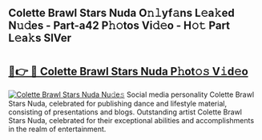 ## Colette Brawl Stars Nuda O𝚗𝚕yf𝚊ns L𝚎a𝚔ed N𝚞𝚍es - Part-a42 P𝚑𝚘tos Vi𝚍𝚎o - H𝚘𝚝 Part L𝚎a𝚔s SIVer

# <h2><a href="http://kfc4ig5.oniu.top/?m=Colette+Brawl+Stars+Nuda">🔗👉 🔴 Colette Brawl Stars Nuda P𝚑ot𝚘𝚜 V𝚒d𝚎o</a></h2>

[![Colette Brawl Stars Nuda Nu𝚍e𝚜](https://i.imgur.com/0qMVB7G.gif)](http://kfc4ig5.oniu.top/?m=Colette+Brawl+Stars+Nuda)
Social media personality Colette Brawl Stars Nuda, celebrated for publishing dance and lifestyle material, consisting of presentations and blogs. Outstanding artist Colette Brawl Stars Nuda, celebrated for their exceptional abilities and accomplishments in the realm of entertainment.  
